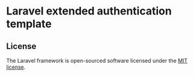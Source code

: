 # Laravel extended authentication template

## License

The Laravel framework is open-sourced software licensed under the [MIT license](https://opensource.org/licenses/MIT).
